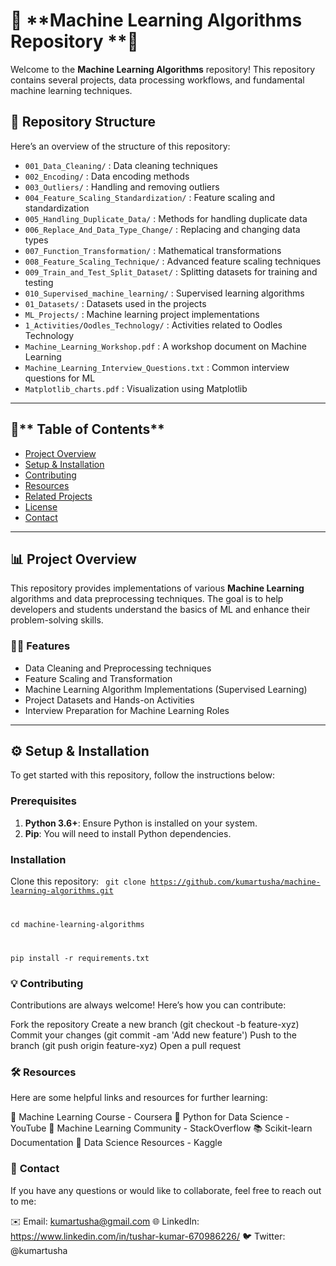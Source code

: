 # 🌟 **Machine Learning Algorithms Repository **🚀

Welcome to the **Machine Learning Algorithms** repository! This repository contains several projects, data processing workflows, and fundamental machine learning techniques. 

## 📁 **Repository Structure**

Here’s an overview of the structure of this repository:

- `001_Data_Cleaning/` : Data cleaning techniques
- `002_Encoding/` : Data encoding methods
- `003_Outliers/` : Handling and removing outliers
- `004_Feature_Scaling_Standardization/` : Feature scaling and standardization
- `005_Handling_Duplicate_Data/` : Methods for handling duplicate data
- `006_Replace_And_Data_Type_Change/` : Replacing and changing data types
- `007_Function_Transformation/` : Mathematical transformations
- `008_Feature_Scaling_Technique/` : Advanced feature scaling techniques
- `009_Train_and_Test_Split_Dataset/` : Splitting datasets for training and testing
- `010_Supervised_machine_learning/` : Supervised learning algorithms
- `01_Datasets/` : Datasets used in the projects
- `ML_Projects/` : Machine learning project implementations
- `1_Activities/Oodles_Technology/` : Activities related to Oodles Technology
- `Machine_Learning_Workshop.pdf` : A workshop document on Machine Learning
- `Machine_Learning_Interview_Questions.txt` : Common interview questions for ML
- `Matplotlib_charts.pdf` : Visualization using Matplotlib

---

## 📝** Table of Contents**

- [Project Overview](#-project-overview)
- [Setup & Installation](#-setup--installation)
- [Contributing](#-contributing)
- [Resources](#-resources)
- [Related Projects](#-related-projects)
- [License](#-license)
- [Contact](#-contact)

---

## 📊 Project Overview

This repository provides implementations of various **Machine Learning** algorithms and data preprocessing techniques. The goal is to help developers and students understand the basics of ML and enhance their problem-solving skills.

### 🧑‍💻 **Features**

- Data Cleaning and Preprocessing techniques
- Feature Scaling and Transformation
- Machine Learning Algorithm Implementations (Supervised Learning)
- Project Datasets and Hands-on Activities
- Interview Preparation for Machine Learning Roles

---

## ⚙️ **Setup & Installation**

To get started with this repository, follow the instructions below:

### **Prerequisites**

1. **Python 3.6+**: Ensure Python is installed on your system.
2. **Pip**: You will need to install Python dependencies.

### Installation

Clone this repository:
<code>
git clone https://github.com/kumartusha/machine-learning-algorithms.git

cd machine-learning-algorithms

pip install -r requirements.txt
</code>

### 💡 **Contributing**
Contributions are always welcome! Here’s how you can contribute:

Fork the repository
Create a new branch (git checkout -b feature-xyz)
Commit your changes (git commit -am 'Add new feature')
Push to the branch (git push origin feature-xyz)
Open a pull request

### 🛠️ **Resources**
Here are some helpful links and resources for further learning:

📖 Machine Learning Course - Coursera
🎥 Python for Data Science - YouTube
💬 Machine Learning Community - StackOverflow
📚 Scikit-learn Documentation
📄 Data Science Resources - Kaggle

### 📧 **Contact**
If you have any questions or would like to collaborate, feel free to reach out to me:

✉️ Email: kumartusha@gmail.com
🌐 LinkedIn: https://www.linkedin.com/in/tushar-kumar-670986226/
🐦 Twitter: @kumartusha
